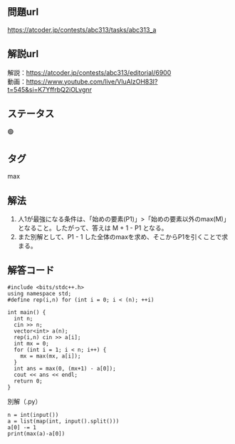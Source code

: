 ## 問題url
https://atcoder.jp/contests/abc313/tasks/abc313_a

## 解説url
解説：https://atcoder.jp/contests/abc313/editorial/6900 \
動画：https://www.youtube.com/live/VluAlzOH83I?t=545&si=K7YffrbQ2iOLvgnr

## ステータス
🟢

## タグ
max

## 解法
1. 人1が最強になる条件は、「始めの要素(P1)」>「始めの要素以外のmax(M)」となること。したがって、答えは M + 1 - P1 となる。
1. また別解として、P1 - 1 した全体のmaxを求め、そこからP1を引くことで求まる。

## 解答コード
```
#include <bits/stdc++.h>
using namespace std;
#define rep(i,n) for (int i = 0; i < (n); ++i)

int main() {
  int n;
  cin >> n;
  vector<int> a(n);
  rep(i,n) cin >> a[i];
  int mx = 0;
  for (int i = 1; i < n; i++) {
    mx = max(mx, a[i]);
  }
  int ans = max(0, (mx+1) - a[0]);
  cout << ans << endl;
  return 0;
}
```

別解（.py）
```
n = int(input())
a = list(map(int, input().split()))
a[0] -= 1
print(max(a)-a[0])
```